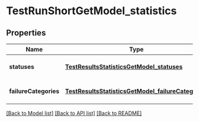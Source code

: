 # TestRunShortGetModel_statistics
## Properties

| Name | Type | Description | Notes |
|------------ | ------------- | ------------- | -------------|
| **statuses** | [**TestResultsStatisticsGetModel_statuses**](TestResultsStatisticsGetModel_statuses.md) |  | [optional] [default to null] |
| **failureCategories** | [**TestResultsStatisticsGetModel_failureCategories**](TestResultsStatisticsGetModel_failureCategories.md) |  | [optional] [default to null] |

[[Back to Model list]](../README.md#documentation-for-models) [[Back to API list]](../README.md#documentation-for-api-endpoints) [[Back to README]](../README.md)

